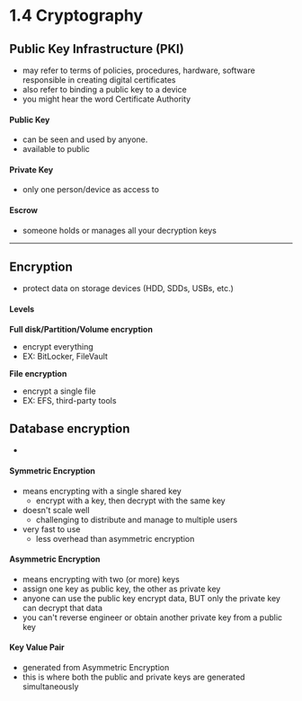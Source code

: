 # 1.4 Cryptography

## Public Key Infrastructure (PKI)
- may refer to terms of policies, procedures, hardware, software responsible in creating digital certificates
- also refer to binding a public key to a device
- you might hear the word Certificate Authority

#### Public Key
- can be seen and used by anyone. 
- available to public

#### Private Key
- only one person/device as access to

#### Escrow
- someone holds or manages all your decryption keys

---

## Encryption
- protect data on storage devices (HDD, SDDs, USBs, etc.)

#### Levels

**Full disk/Partition/Volume encryption** 
- encrypt everything
- EX: BitLocker, FileVault

**File encryption** 
- encrypt a single file
- EX: EFS, third-party tools

**Database encryption** 
-
-

#### Symmetric Encryption
- means encrypting with a single shared key
  - encrypt with a key, then decrypt with the same key
- doesn't scale well
  - challenging to distribute and manage to multiple users
- very fast to use
  - less overhead than asymmetric encryption

#### Asymmetric Encryption
- means encrypting with two (or more) keys
- assign one key as public key, the other as private key
- anyone can use the public key encrypt data, BUT only the private key can decrypt that data
- you can't reverse engineer or obtain another private key from a public key

#### Key Value Pair
- generated from Asymmetric Encryption
- this is where both the public and private keys are generated simultaneously
